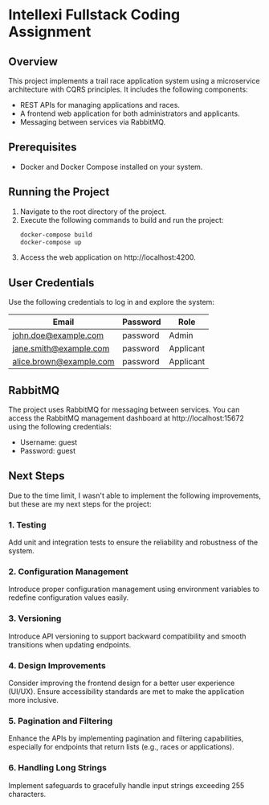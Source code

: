 # Intellexi Fullstack Coding Assignment

## Overview
This project implements a trail race application system using a microservice architecture with CQRS principles. It includes the following components:
- REST APIs for managing applications and races.
- A frontend web application for both administrators and applicants.
- Messaging between services via RabbitMQ.

## Prerequisites
- Docker and Docker Compose installed on your system.

## Running the Project
1. Navigate to the root directory of the project.
2. Execute the following commands to build and run the project:
   ```bash
   docker-compose build
   docker-compose up
3. Access the web application on http://localhost:4200.

## User Credentials
Use the following credentials to log in and explore the system:

| Email                   | Password | Role       |
|-------------------------|----------|------------|
| john.doe@example.com    | password | Admin      |
| jane.smith@example.com  | password | Applicant  |
| alice.brown@example.com | password | Applicant  |

## RabbitMQ
The project uses RabbitMQ for messaging between services. You can access the RabbitMQ management dashboard at http://localhost:15672 using the following credentials:
- Username: guest
- Password: guest

## Next Steps
Due to the time limit, I wasn't able to implement the following improvements, but these are my next steps for the project:
### 1. Testing
Add unit and integration tests to ensure the reliability and robustness of the system.
### 2. Configuration Management
Introduce proper configuration management using environment variables to redefine configuration values easily.
### 3. Versioning
Introduce API versioning to support backward compatibility and smooth transitions when updating endpoints.
### 4. Design Improvements
Consider improving the frontend design for a better user experience (UI/UX).
Ensure accessibility standards are met to make the application more inclusive.
### 5. Pagination and Filtering
Enhance the APIs by implementing pagination and filtering capabilities, especially for endpoints that return lists (e.g., races or applications).
### 6. Handling Long Strings
Implement safeguards to gracefully handle input strings exceeding 255 characters.